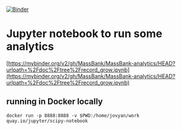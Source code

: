 [![Binder](https://mybinder.org/badge_logo.svg)](https://mybinder.org/v2/gh/MassBank/MassBank-analytics/HEAD?urlpath=%2Fdoc%2Ftree%2Frecord_grow.ipynb)

# Jupyter notebook to run some analytics

[https://mybinder.org/v2/gh/MassBank/MassBank-analytics/HEAD?urlpath=%2Fdoc%2Ftree%2Frecord_grow.ipynb](https://mybinder.org/v2/gh/MassBank/MassBank-analytics/HEAD?urlpath=%2Fdoc%2Ftree%2Frecord_grow.ipynb)

## running in Docker locally

```
docker run -p 8888:8888 -v $PWD:/home/jovyan/work quay.io/jupyter/scipy-notebook
```
